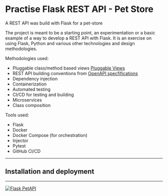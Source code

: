# Practise Flask REST API - Pet Store
A REST API was build with Flask for a pet-store

The project is meant to be a starting point, an experimentation or a basic example of a way to develop a REST API with Flask. 
It is an exercise on using Flask, Python and various other technologies and design methodologies.

Methodologies used:
  - Pluggable class/method based views [Pluggable Views](https://flask.palletsprojects.com/en/2.0.x/views/)
  - REST API building conventions from  [OpenAPI specfifications](https://swagger.io/specification/)
  - Dependency injection
  - Containerization
  - Automated testing
  - CI/CD for testing and building
  - Microservices
  - Class composition


Tools used:
  - Flask
  - Docker
  - Docker Compose (for orchestration)
  - Injector
  - Pytest
  - GitHub CI/CD

---

## Installation and deployment


---
[![Flask PetAPI](https://github.com/kziovas/practise-flask-rest-api-pet-store/actions/workflows/python-app.yml/badge.svg?branch=main)](https://github.com/kziovas/practise-flask-rest-api-pet-store/actions/workflows/python-app.yml)
